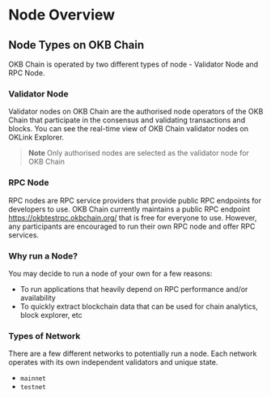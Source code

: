 # Node Overview
## Node Types on OKB Chain
OKB Chain is operated by two different types of node - Validator Node and RPC Node.

### Validator Node
Validator nodes on OKB Chain are the authorised node operators of the OKB Chain that participate in the consensus and validating transactions and blocks. You can see the real-time view of OKB Chain validator nodes on OKLink Explorer.
> **Note**
Only authorised nodes are selected as the validator node for OKB Chain
### RPC Node

RPC nodes are RPC service providers that provide public RPC endpoints for developers to use. OKB Chain currently maintains a public RPC endpoint https://okbtestrpc.okbchain.org/ that is free for everyone to use. However, any participants are encouraged to run their own RPC node and offer RPC services.
<!--
For more information, please check out the Community section in the documentation and reach out to us on [Discord](https://discord.gg/dbnUqPguNw) and on [Telegram](https://t.me/okbnetwork).-->

### Why run a Node?
You may decide to run a node of your own for a few reasons:

- To run applications that heavily depend on RPC performance and/or availability
- To quickly extract blockchain data that can be used for chain analytics, block explorer, etc

### Types of Network
There are a few different networks to potentially run a node. Each network operates with its own independent validators and unique state.
- `mainnet`
- `testnet`
